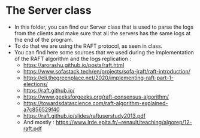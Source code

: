# The Server class

* In this folder, you can find our Server class that is used to parse the logs from the clients and make sure that all the servers has the same logs at the end of the program.
* To do that we are using the RAFT protocol, as seen in class.
* You can find here some sources that we used during the implementation of the RAFT algorithm and the logs replication : 
    * https://arorashu.github.io/posts/raft.html
    * https://www.sofastack.tech/en/projects/sofa-jraft/raft-introduction/
    * https://eli.thegreenplace.net/2020/implementing-raft-part-1-elections/
    * https://raft.github.io/
    * https://www.geeksforgeeks.org/raft-consensus-algorithm/
    * https://towardsdatascience.com/raft-algorithm-explained-a7c856529f40
    * https://raft.github.io/slides/raftuserstudy2013.pdf
    * And mostly : https://www.lrde.epita.fr/~renault/teaching/algorep/12-raft.pdf


